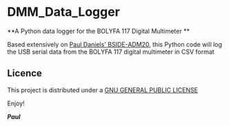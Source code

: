 # DMM_Data_Logger


**A Python data logger for the BOLYFA 117 Digital Multimeter
**

Based extensively on [Paul Daniels' BSIDE-ADM20](https://github.com/inflex/BSIDE-ADM20), this Python code will log the USB serial data
from the BOLYFA 117 digital multimeter in CSV format

## Licence

This project is distributed under a [GNU GENERAL PUBLIC LICENSE](https://github.com/PaulZC/DMM_Data_Logger/blob/master/LICENSE.md)

Enjoy!

**_Paul_**


